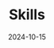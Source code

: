---
title: 'Skills'
date: 2024-10-15
type: landing

design:
  spacing: '5rem'
  background:
        color: black
        image:
          # Add your image background to `assets/media/`.
          filename: digital-technology-background-vector-with-hexagon-border-dark-purple-tone.svg
          filters:
            brightness: 1.0
          size: cover
          position: center
          parallax: false

# Note: `username` refers to the user's folder name in `content/authors/`

# Page sections
sections:
  - block: resume-skills
    content:
      title: Skills & Hobbies
      username: admin
    design:
      show_skill_percentage: false
  - block: resume-languages
    content:
      title: Languages
      username: admin
---